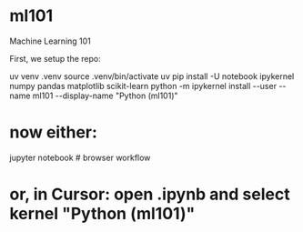 # ml101

Machine Learning 101


First, we setup the repo:

uv venv .venv
source .venv/bin/activate
uv pip install -U notebook ipykernel numpy pandas matplotlib scikit-learn
python -m ipykernel install --user --name ml101 --display-name "Python (ml101)"
# now either:
jupyter notebook             # browser workflow
# or, in Cursor: open .ipynb and select kernel "Python (ml101)"